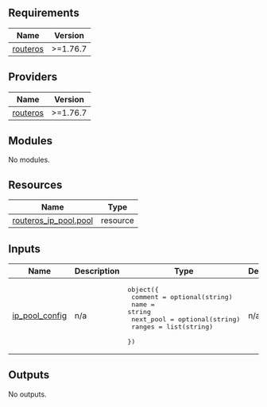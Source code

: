 <!-- BEGIN_TF_DOCS -->
## Requirements

| Name | Version |
|------|---------|
| <a name="requirement_routeros"></a> [routeros](#requirement\_routeros) | >=1.76.7 |

## Providers

| Name | Version |
|------|---------|
| <a name="provider_routeros"></a> [routeros](#provider\_routeros) | >=1.76.7 |

## Modules

No modules.

## Resources

| Name | Type |
|------|------|
| [routeros_ip_pool.pool](https://registry.terraform.io/providers/terraform-routeros/routeros/latest/docs/resources/ip_pool) | resource |

## Inputs

| Name | Description | Type | Default | Required |
|------|-------------|------|---------|:--------:|
| <a name="input_ip_pool_config"></a> [ip\_pool\_config](#input\_ip\_pool\_config) | n/a | <pre>object({<br/>    comment   = optional(string)<br/>    name      = string<br/>    next_pool = optional(string)<br/>    ranges    = list(string)<br/>  })</pre> | n/a | yes |

## Outputs

No outputs.
<!-- END_TF_DOCS -->